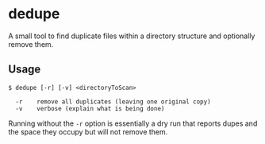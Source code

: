 # dedupe

A small tool to find duplicate files within a directory structure and
optionally remove them.

## Usage

```
$ dedupe [-r] [-v] <directoryToScan>

  -r	remove all duplicates (leaving one original copy)
  -v	verbose (explain what is being done)
```

Running without the `-r` option is essentially a dry run that reports dupes and
the space they occupy but will not remove them.
